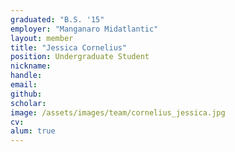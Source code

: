 ```yaml
---
graduated: "B.S. '15"
employer: "Manganaro Midatlantic"
layout: member
title: "Jessica Cornelius"
position: Undergraduate Student
nickname:
handle: 
email: 
github: 
scholar:
image: /assets/images/team/cornelius_jessica.jpg
cv: 
alum: true
---
```

